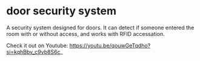 # door security system
A security system designed for doors. It can detect if someone entered the room with or without access, and works with RFID accessation.

Check it out on Youtube: https://youtu.be/qouwGeTqdho?si=kqhBbv_c9vb8S6c_
